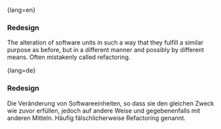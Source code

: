 {lang=en}
### Redesign
The alteration of software units in such a way that they fulfill a similar purpose as before, but in a different manner and possibly by different means. Often mistakenly called refactoring.


{lang=de}
### Redesign

Die Veränderung von Softwareeinheiten, so dass sie den gleichen Zweck
wie zuvor erfüllen, jedoch auf andere Weise und gegebenenfalls mit
anderen Mitteln. Häufig fälschlicherweise Refactoring genannt.
